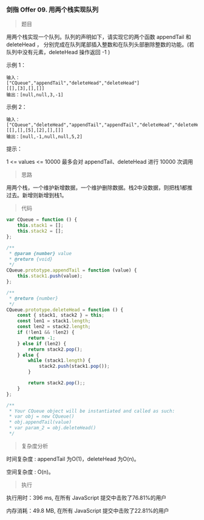 ### 剑指 Offer 09. 用两个栈实现队列

> 题目

用两个栈实现一个队列。队列的声明如下，请实现它的两个函数 appendTail 和 deleteHead ，
分别完成在队列尾部插入整数和在队列头部删除整数的功能。(若队列中没有元素，deleteHead 操作返回 -1 )

示例 1：

```
输入：
["CQueue","appendTail","deleteHead","deleteHead"]
[[],[3],[],[]]
输出：[null,null,3,-1]
```

示例 2：

```
输入：
["CQueue","deleteHead","appendTail","appendTail","deleteHead","deleteHead"]
[[],[],[5],[2],[],[]]
输出：[null,-1,null,null,5,2]
```

提示：

1 <= values <= 10000
最多会对 appendTail、deleteHead 进行 10000 次调用

> 思路

用两个栈，一个维护新增数据，一个维护删除数据。栈2中没数据，则把栈1都推过去。新增则新增到栈1。

> 代码

```js
var CQueue = function () {
    this.stack1 = [];
    this.stack2 = [];
};

/** 
 * @param {number} value
 * @return {void}
 */
CQueue.prototype.appendTail = function (value) {
    this.stack1.push(value);
};

/**
 * @return {number}
 */
CQueue.prototype.deleteHead = function () {
    const { stack1, stack2 } = this;
    const len1 = stack1.length;
    const len2 = stack2.length;
    if (!len1 && !len2) {
        return -1;
    } else if (len2) {
        return stack2.pop();
    } else {
        while (stack1.length) {
            stack2.push(stack1.pop());
        }

        return stack2.pop();;
    }
};

/**
 * Your CQueue object will be instantiated and called as such:
 * var obj = new CQueue()
 * obj.appendTail(value)
 * var param_2 = obj.deleteHead()
 */
```

> 复杂度分析

时间复杂度 : appendTail 为O(1)，deleteHead 为O(n)。

空间复杂度 : O(n)。

> 执行

执行用时：396 ms, 在所有 JavaScript 提交中击败了76.81%的用户

内存消耗：49.8 MB, 在所有 JavaScript 提交中击败了22.81%的用户